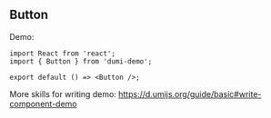 
## Button

Demo:

```tsx
import React from 'react';
import { Button } from 'dumi-demo';

export default () => <Button />;
```

More skills for writing demo: https://d.umijs.org/guide/basic#write-component-demo
